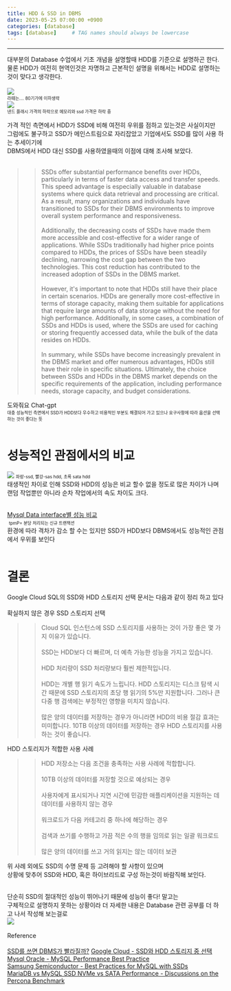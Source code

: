 ```yaml
---
title: HDD & SSD in DBMS
date: 2023-05-25 07:00:00 +0900
categories: [database]
tags: [database]     # TAG names should always be lowercase
---
```

---

대부분의 Database 수업에서 기초 개념을 설명할때 HDD를 기준으로 설명하곤 한다.<br>
물론 HDD가 여전히 현역인것은 자명하고 근본적인 설명을 위해서는 HDD로 설명하는것이 맞다고 생각한다.<br><br>
<img src="https://photo.coolenjoy.co.kr/bbs/data/jirum/1262248817/K_17.jpg"><br>
<font size="1">라떼는.... 80기가에 이하생략</font><br>
<img src="https://blocksandfiles.com/wp-content/uploads/2021/01/Wikibon-SSD-less-than-HDD-in-2026.jpg"><br>
<font size="1">낸드 플래시 가격의 하락으로 메모리와 ssd 가격은 하락 중</font><br>

가격 적인 측면에서 HDD가 SSD에 비해 여전히 우위를 점하고 있는것은 사실이지만<br>
그럼에도 불구하고 SSD가 메인스트림으로 자리잡았고 기업에서도 SSD를 많이 사용 하는 추세이기에<br>
DBMS에서 HDD 대신 SSD를 사용하였을때의 이점에 대해 조사해 보았다.<br><br>

>> SSDs offer substantial performance benefits over HDDs, particularly in terms of faster data access and transfer speeds. This speed advantage is especially valuable in database systems where quick data retrieval and processing are critical. As a result, many organizations and individuals have transitioned to SSDs for their DBMS environments to improve overall system performance and responsiveness.<br><br>
Additionally, the decreasing costs of SSDs have made them more accessible and cost-effective for a wider range of applications. While SSDs traditionally had higher price points compared to HDDs, the prices of SSDs have been steadily declining, narrowing the cost gap between the two technologies. This cost reduction has contributed to the increased adoption of SSDs in the DBMS market.<br><br>
However, it's important to note that HDDs still have their place in certain scenarios. HDDs are generally more cost-effective in terms of storage capacity, making them suitable for applications that require large amounts of data storage without the need for high performance. Additionally, in some cases, a combination of SSDs and HDDs is used, where the SSDs are used for caching or storing frequently accessed data, while the bulk of the data resides on HDDs.<br><br>
In summary, while SSDs have become increasingly prevalent in the DBMS market and offer numerous advantages, HDDs still have their role in specific situations. Ultimately, the choice between SSDs and HDDs in the DBMS market depends on the specific requirements of the application, including performance needs, storage capacity, and budget considerations.
>
도와줘요 Chat-gpt<br>
<font size = "1">대충 성능적인 측면에서 SSD가 HDD보다 우수하고 비용적인 부분도 해결되어 가고 있으나 요구사항에 따라 옵션을 선택하는 것이 좋다는 뜻</font><br><br>

# 성능적인 관점에서의 비교
<img src="https://byounghee.me/wp-content/uploads/2017/07/img_59701d998526b.png">
<font size="1">파랑-ssd, 빨강-sas hdd, 초록 sata hdd<br></font>
태생적인 차이로 인해 SSD와 HDD의 성능은 비교 할수 없을 정도로 많은 차이가 나며<br>
랜덤 작업뿐만 아니라 순차 작업에서의 속도 차이도 크다.<br><br>

[Mysql Data interface별 성능 비교](https://1drv.ms/i/s!Ar8IFQmf1Y3Ig7wN2FD9lXqX_OPFIg?e=h4Ql29)<br>
<img data-src="https://1drv.ms/i/s!Ar8IFQmf1Y3Ig7wN2FD9lXqX_OPFIg?e=h4Ql29">
<font size="1">tpmP= 분당 처리되는 신규 트랜잭션</font><br>
환경에 따라 격차가 감소 할 수는 있지만 SSD가 HDD보다 DBMS에서도 성능적인 관점에서 우위를 보인다<br><br>

# 결론

Google Cloud SQL의 SSD와 HDD 스토리지 선택 문서는 다음과 같이 정리 하고 있다<br><br>
확실하지 않은 경우 SSD 스토리지 선택
>>Cloud SQL 인스턴스에 SSD 스토리지를 사용하는 것이 가장 좋은 몇 가지 이유가 있습니다.<br><br>
SSD는 HDD보다 더 빠르며, 더 예측 가능한 성능을 가지고 있습니다.<br><br>
HDD 처리량이 SSD 처리량보다 훨씬 제한적입니다.<br><br>
HDD는 개별 행 읽기 속도가 느립니다. HDD 스토리지는 디스크 탐색 시간 때문에 SSD 스토리지의 초당 행 읽기의 5%만 지원합니다. 그러나 큰 다중 행 검색에는 부정적인 영향을 미치지 않습니다.<br><br>
많은 양의 데이터를 저장하는 경우가 아니라면 HDD의 비용 절감 효과는 미미합니다. 10TB 이상의 데이터를 저장하는 경우 HDD 스토리지를 사용하는 것이 좋습니다.<br>
>

HDD 스토리지가 적합한 사용 사례
>>HDD 저장소는 다음 조건을 충족하는 사용 사례에 적합합니다.<br><br>
10TB 이상의 데이터를 저장할 것으로 예상되는 경우<br><br>
사용자에게 표시되거나 지연 시간에 민감한 애플리케이션을 지원하는 데 데이터를 사용하지 않는 경우<br><br>
워크로드가 다음 카테고리 중 하나에 해당하는 경우<br><br>
  검색과 쓰기를 수행하고 가끔 적은 수의 행을 임의로 읽는 일괄 워크로드<br><br>
  많은 양의 데이터를 쓰고 거의 읽지는 않는 데이터 보관
>

위 사례 외에도 SSD의 수명 문제 등 고려해야 할 사항이 있으며<br>
상황에 맞추어 SSD와 HDD, 혹은 하이브리드로 구성 하는것이 바람직해 보인다.<br><br>

단순히 SSD의 절대적인 성능이 뛰어나기 때문에 성능이 좋다! 말고는<br>
구체적으로 설명하지 못하는 상황이라 더 자세한 내용은 Database 관련 공부를 더 하고 나서 작성해 보는걸로<br>
<img src="https://i.namu.wiki/i/dDdliS9lDLHUEunjEdVY1ZWoS1sfi2F3b0uaxReoaC5FrddP3O8GFGUe8vkleQEjBDP4vtA_vDbs0Sxt8z8XbQ.webp">
<br><br>
Reference<br><br>
[SSD를 쓰면 DBMS가 빨라질까?](https://d2.naver.com/helloworld/7005)
[Google Cloud - SSD와 HDD 스토리지 중 선택](https://cloud.google.com/sql/docs/mysql/choosing-ssd-hdd?hl=ko)<br>
[Mysql Oracle - MySQL Performance Best Practice](https://www.youtube.com/watch?v=dF8qmCOSE7g)<br>
[Samsung Semiconductor - Best Practices for MySQL with SSDs](https://download.semiconductor.samsung.com/resources/white-paper/best-practices-for-mysql-with-ssds.pdf)<br>
[MariaDB vs MySQL SSD NVMe vs SATA Performance - Discussions on the Percona Benchmark](https://www.youtube.com/watch?v=T5nqr5-zIJE)
